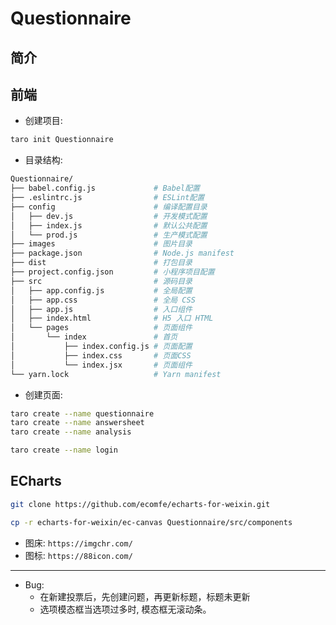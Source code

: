 # Questionnaire

## 简介

## 前端

+ 创建项目:

```bash
taro init Questionnaire
```

+ 目录结构:

```bash
Questionnaire/
├── babel.config.js             # Babel配置
├── .eslintrc.js                # ESLint配置
├── config                      # 编译配置目录
│   ├── dev.js                  # 开发模式配置
│   ├── index.js                # 默认公共配置
│   └── prod.js                 # 生产模式配置
├── images                      # 图片目录
├── package.json                # Node.js manifest
├── dist                        # 打包目录
├── project.config.json         # 小程序项目配置
├── src                         # 源码目录
│   ├── app.config.js           # 全局配置
│   ├── app.css                 # 全局 CSS
│   ├── app.js                  # 入口组件
│   ├── index.html              # H5 入口 HTML
│   └── pages                   # 页面组件
│       └── index               # 首页
│           ├── index.config.js # 页面配置
│           ├── index.css       # 页面CSS
│           └── index.jsx       # 页面组件
└── yarn.lock                   # Yarn manifest
```

+ 创建页面:

```bash
taro create --name questionnaire
taro create --name answersheet
taro create --name analysis

taro create --name login
```

## ECharts

```bash
git clone https://github.com/ecomfe/echarts-for-weixin.git
```

```bash
cp -r echarts-for-weixin/ec-canvas Questionnaire/src/components
```

+ 图床: `https://imgchr.com/`
+ 图标: `https://88icon.com/`

***


+ Bug:
  + 在新建投票后，先创建问题，再更新标题，标题未更新
  + 选项模态框当选项过多时, 模态框无滚动条。